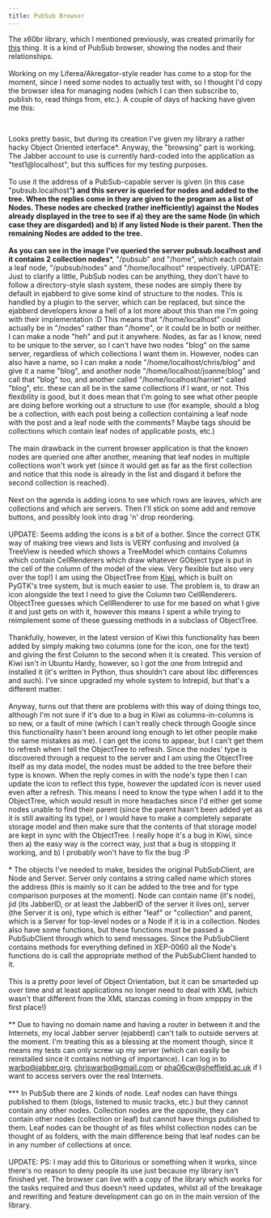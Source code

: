 ```yaml
---
title: PubSub Browser
---
```

The x60br library, which I mentioned previously, was created primarily for <a href="http://ppolv.wordpress.com/2007/11/28/managing-a-jabber-pubsub-service/">this</a> thing. It is a kind of PubSub browser, showing the nodes and their relationships.<br /><br />Working on my Liferea/Akregator-style reader has come to a stop for the moment, since I need some nodes to actually test with, so I thought I'd copy the browser idea for managing nodes (which I can then subscribe to, publish to, read things from, etc.). A couple of days of hacking have given me this:<br /><br /><a href="http://3.bp.blogspot.com/_6BhjMzysLTs/SKNOEcEg6XI/AAAAAAAAAHQ/ZcJmU4hic6o/s1600-h/pubsub_browser.png"><img alt="" border="0" id="BLOGGER_PHOTO_ID_5234113030096218482" src="http://3.bp.blogspot.com/_6BhjMzysLTs/SKNOEcEg6XI/AAAAAAAAAHQ/ZcJmU4hic6o/s400/pubsub_browser.png" style="margin: 0px auto 10px; display: block; text-align: center; cursor: pointer;" /></a><br />Looks pretty basic, but during its creation I've given my library a rather hacky Object Oriented interface*. Anyway, the "browsing" part is working. The Jabber account to use is currently hard-coded into the application as "test1@localhost", but this suffices for my testing purposes.<br /><br />To use it the address of a PubSub-capable server is given (in this case "pubsub.localhost"**) and this server is queried for nodes and added to the tree. When the replies come in they are given to the program as a list of Nodes. These nodes are checked (rather inefficiently) against the Nodes already displayed in the tree to see if a) they are the same Node (in which case they are disgarded) and b) if any listed Node is their parent. Then the remaining Nodes are added to the tree.<br /><br />As you can see in the image I've queried the server pubsub.localhost and it contains 2 collection nodes***, "/pubsub" and "/home", which each contain a leaf node, "/pubsub/nodes" and "/home/localhost" respectively. UPDATE: Just to clarify a little, PubSub nodes can be anything, they don't have to follow a directory-style slash system, these nodes are simply there by default in ejabberd to give some kind of structure to the nodes. This is handled by a plugin to the server, which can be replaced, but since the ejabberd developers know a hell of a lot more about this than me I'm going with their implementation :D This means that "/home/localhost" could actually be in "/nodes" rather than "/home", or it could be in both or neither. I can make a node "heh" and put it anywhere. Nodes, as far as I know, need to be unique to the server, so I can't have two nodes "blog" on the same server, regardless of which collections I want them in. However, nodes can also have a name, so I can make a node "/home/localhost/chris/blog" and give it a name "blog", and another node "/home/localhost/joanne/blog" and call that "blog" too, and another called "/home/localhost/harriet" called "blog", etc. these can all be in the same collections if I want, or not. This flexibility is good, but it does mean that I'm going to see what other people are doing before working out a structure to use (for example, should a blog be a collection, with each post being a collection containing a leaf node with the post and a leaf node with the comments? Maybe tags should be collections which contain leaf nodes of applicable posts, etc.)<br /><br />The main drawback in the current browser application is that the known nodes are queried one after another, meaning that leaf nodes in multiple collections won't work yet (since it would get as far as the first collection and notice that this node is already in the list and disgard it before the second collection is reached).<br /><br />Next on the agenda is adding icons to see which rows are leaves, which are collections and which are servers. Then I'll stick on some add and remove buttons, and possibly look into drag 'n' drop reordering.<br /><br />UPDATE: Seems adding the icons is a bit of a bother. Since the correct GTK way of making tree views and lists is VERY confusing and involved (a TreeView is needed which shows a TreeModel which contains Columns which contain CellRenderers which draw whatever GObject type is put in the cell of the column of the model of the view. Very flexible but also very over the top!) I am using the ObjectTree from <a href="http://www.async.com.br/projects/kiwi/">Kiwi</a>, which is built on PyGTK's tree system, but is much easier to use. The problem is, to draw an icon alongside the text I need to give the Column two CellRenderers. ObjectTree guesses which CellRenderer to use for me based on what I give it and just gets on with it, however this means I spent a while trying to reimplement some of these guessing methods in a subclass of ObjectTree.<br /><br />Thankfully, however, in the latest version of Kiwi this functionality has been added by simply making two columns (one for the icon, one for the text) and giving the first Column to the second when it is created. This version of Kiwi isn't in Ubuntu Hardy, however, so I got the one from Intrepid and installed it (it's written in Python, thus shouldn't care about libc differences and such). I've since upgraded my whole system to Intrepid, but that's a different matter.<br /><br />Anyway, turns out that there are problems with this way of doing things too, although I'm not sure if it's due to a bug in Kiwi as columns-in-columns is so new, or a fault of mine (which I can't really check through Google since this functionality hasn't been around long enough to let other people make the same mistakes as me). I can get the icons to appear, but I can't get them to refresh when I tell the ObjectTree to refresh. Since the nodes' type is discovered through a request to the server and I am using the ObjectTree itself as my data model, the nodes must be added to the tree before their type is known. When the reply comes in with the node's type then I can update the icon to reflect this type, however the updated icon is never used even after a refresh. This means I need to know the type when I add it to the ObjectTree, which would result in more headaches since I'd either get some nodes unable to find their parent (since the parent hasn't been added yet as it is still awaiting its type), or I would have to make a completely separate storage model and then make sure that the contents of that storage model are kept in sync with the ObjectTree. I really hope it's a bug in Kiwi, since then a) the easy way *is* the correct way, just that a bug is stopping it working, and b) I probably won't have to fix the bug :P<br /><br />* The objects I've needed to make, besides the original PubSubClient, are Node and Server. Server only contains a string called name which stores the address (this is mainly so it can be added to the tree and for type comparison purposes at the moment). Node can contain name (it's node), jid (its JabberID, or at least the JabberID of the server it lives on), server (the Server it is on), type which is either "leaf" or "collection" and parent, which is a Server for top-level nodes or a Node if it is in a collection. Nodes also have some functions, but these functions must be passed a PubSubClient through which to send messages. Since the PubSubClient contains methods for everything defined in XEP-0060 all the Node's functions do is call the appropriate method of the PubSubClient handed to it.<br /><br />This is a pretty poor level of Object Orientation, but it can be smarteded up over time and at least applications no longer need to deal with XML (which wasn't that different from the XML stanzas coming in from xmpppy in the first place!)<br /><br />** Due to having no domain name and having a router in between it and the Internets, my local Jabber server (ejabberd) can't talk to outside servers at the moment. I'm treating this as a blessing at the moment though, since it means my tests can only screw up my server (which can easily be reinstalled since it contains nothing of importance). I can log in to warbo@jabber.org, chriswarbo@gmail.com or pha06cw@sheffield.ac.uk if I want to access servers over the real Internets.<br /><br />*** In PubSub there are 2 kinds of node. Leaf nodes can have things published to them (blogs, listened to music tracks, etc.) but they cannot contain any other nodes. Collection nodes are the opposite, they can contain other nodes (collection or leaf) but cannot have things published to them. Leaf nodes can be thought of as files whilst collection nodes can be thought of as folders, with the main difference being that leaf nodes can be in any number of collections at once.<br /><br />UPDATE: PS: I may add this to Gitorious or something when it works, since there's no reason to deny people its use just because my library isn't finished yet. The browser can live with a copy of the library which works for the tasks required and thus doesn't need updates, whilst all of the breakage and rewriting and feature development can go on in the main version of the library.